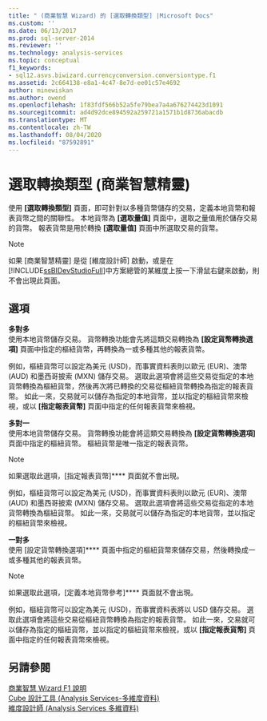 ```yaml
---
title: " (商業智慧 Wizard) 的 [選取轉換類型] |Microsoft Docs"
ms.custom: ''
ms.date: 06/13/2017
ms.prod: sql-server-2014
ms.reviewer: ''
ms.technology: analysis-services
ms.topic: conceptual
f1_keywords:
- sql12.asvs.biwizard.currencyconversion.conversiontype.f1
ms.assetid: 2c664138-e8a1-4c47-8e7d-ee01c57e4692
author: minewiskan
ms.author: owend
ms.openlocfilehash: 1f83fdf566b52a5fe79bea7a4a676274423d1091
ms.sourcegitcommit: ad4d92dce894592a259721a1571b1d8736abacdb
ms.translationtype: MT
ms.contentlocale: zh-TW
ms.lasthandoff: 08/04/2020
ms.locfileid: "87592891"
---
```

# <a name="select-conversion-type-business-intelligence-wizard"></a>選取轉換類型 (商業智慧精靈)
  使用 **[選取轉換類型]** 頁面，即可針對以多種貨幣儲存的交易，定義本地貨幣和報表貨幣之間的關聯性。 本地貨幣為 **[選取量值]** 頁面中，選取之量值用於儲存交易的貨幣。 報表貨幣是用於轉換 **[選取量值]** 頁面中所選取交易的貨幣。  
  
> [!NOTE]  
>  如果 [商業智慧精靈] 是從 [維度設計師] 啟動，或是在 [!INCLUDE[ssBIDevStudioFull](../includes/ssbidevstudiofull-md.md)]中方案總管的某維度上按一下滑鼠右鍵來啟動，則不會出現此頁面。  
  
## <a name="options"></a>選項  
 **多對多**  
 使用本地貨幣儲存交易。 貨幣轉換功能會先將這類交易轉換為 **[設定貨幣轉換選項]** 頁面中指定的樞紐貨幣，再轉換為一或多種其他的報表貨幣。  
  
 例如，樞紐貨幣可以設定為美元 (USD)，而事實資料表則以歐元 (EUR)、澳幣 (AUD) 和墨西哥披索 (MXN) 儲存交易。 選取此選項會將這些交易從指定的本地貨幣轉換為樞紐貨幣，然後再次將已轉換的交易從樞紐貨幣轉換為指定的報表貨幣。 如此一來，交易就可以儲存為指定的本地貨幣，並以指定的樞紐貨幣來檢視，或以 **[指定報表貨幣]** 頁面中指定的任何報表貨幣來檢視。  
  
 **多對一**  
 使用本地貨幣儲存交易。 貨幣轉換功能會將這類交易轉換為 **[設定貨幣轉換選項]** 頁面中指定的樞紐貨幣。 樞紐貨幣是唯一指定的報表貨幣。  
  
> [!NOTE]  
>  如果選取此選項，[指定報表貨幣]**** 頁面就不會出現。  
  
 例如，樞紐貨幣可以設定為美元 (USD)，而事實資料表則以歐元 (EUR)、澳幣 (AUD) 和墨西哥披索 (MXN) 儲存交易。 選取此選項會將這些交易從指定的本地貨幣轉換為樞紐貨幣。 如此一來，交易就可以儲存為指定的本地貨幣，並以指定的樞紐貨幣來檢視。  
  
 **一對多**  
 使用 [設定貨幣轉換選項]**** 頁面中指定的樞紐貨幣來儲存交易，然後轉換成一或多種其他的報表貨幣。  
  
> [!NOTE]  
>  如果選取此選項，[定義本地貨幣參考]**** 頁面就不會出現。  
  
 例如，樞紐貨幣可以設定為美元 (USD)，而事實資料表將以 USD 儲存交易。 選取此選項會將這些交易從樞紐貨幣轉換為指定的報表貨幣。 如此一來，交易就可以儲存為指定的樞紐貨幣，並以指定的樞紐貨幣來檢視，或以 **[指定報表貨幣]** 頁面中指定的任何報表貨幣來檢視。  
  
## <a name="see-also"></a>另請參閱  
 [商業智慧 Wizard F1 說明](business-intelligence-wizard-f1-help.md)   
 [Cube 設計工具 &#40;Analysis Services-多維度資料&#41;](cube-designer-analysis-services-multidimensional-data.md)   
 [維度設計師 &#40;Analysis Services 多維資料&#41;](dimension-designer-analysis-services-multidimensional-data.md)  
  
  
